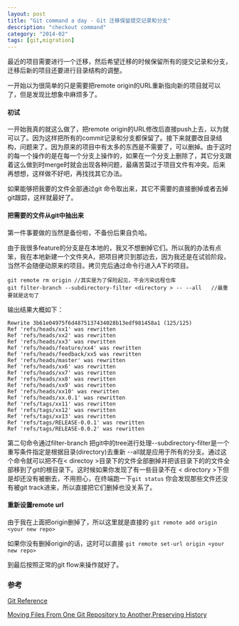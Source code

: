 ```yaml
---
layout: post
title: "Git command a day - Git 迁移保留提交记录和分支"
description: "checkout command"
category: "2014-02"
tags: [git,migration]
---
```


最近的项目需要进行一个迁移，然后希望迁移的时候保留所有的提交记录和分支，迁移后新的项目还要进行目录结构的调整。

一开始以为很简单的只是需要把remote origin的URL重新指向新的项目就可以了，但是发现比想象中麻烦多了。

#### 初试
一开始我真的就这么做了，把remote origin的URL修改后直接push上去，以为就可以了。因为这样把所有的commit记录和分支都保留了。接下来就要改目录结构，问题来了。因为原来的项目中有太多的东西是不需要了，可以删掉。由于这时的每一个操作的是在每一个分支上操作的，如果在一个分支上删除了，其它分支跟着这么做到时merge时就会出现各种问题，最痛苦莫过于项目文件有冲突。后来再想想，这样做不好吧，再找找其它办法。


如果能够把我要的文件全部通过git 命令取出来，其它不需要的直接删掉或者去掉git跟踪，这样就最好了。

#### 把需要的文件从git中抽出来

第一件事要做的当然是备份啦，不备份后果自负哈。

由于我很多feature的分支是在本地的，我又不想删掉它们。所以我的办法有点笨，我在本地新建一个文件夹A，把项目拷贝到那边去，因为我还是在试验阶段，当然不会随便动原来的项目。拷贝完后通过命令行进入A下的项目。

	git remote rm origin //其实是为了保险起见，不会污染远程仓库
	git filter-branch --subdirectory-filter <directory > -- --all   //最重要就是这句了


输出结果大概如下：

	Rewrite 3b61e04975f6d4875137434028b13edf981458a1 (125/125)
	Ref 'refs/heads/xx1' was rewritten
	Ref 'refs/heads/xx2' was rewritten
	Ref 'refs/heads/xx3' was rewritten
	Ref 'refs/heads/feature/xx4' was rewritten
	Ref 'refs/heads/feedback/xx5 was rewritten
	Ref 'refs/heads/master' was rewritten
	Ref 'refs/heads/xx6' was rewritten
	Ref 'refs/heads/xx7' was rewritten
	Ref 'refs/heads/xx8' was rewritten
	Ref 'refs/heads/xx9' was rewritten
	Ref 'refs/heads/xx10' was rewritten
	Ref 'refs/heads/xx.0.1' was rewritten
	Ref 'refs/tags/xx11' was rewritten
	Ref 'refs/tags/xx12' was rewritten
	Ref 'refs/tags/xx13' was rewritten
	Ref 'refs/tags/RELEASE-0.0.1' was rewritten
	Ref 'refs/tags/RELEASE-0.0.2' was rewritten
	

第二句命令通过filter-branch 把git中的tree进行处理--subdirectory-filter是一个重写条件指定是根据目录(directory)去重新 --all就是应用于所有的分支。通过这个命令就可以把不在< directoy >目录下的文件全部删掉并把该目录下的的文件全部移到了git的根目录下。这时候如果你发现了有一些目录不在 < directory >下但是却还没有被删去，不用担心，在终端跑一下`git status` 你会发现那些文件还没有被git track进来，所以直接把它们删掉也没关系了。


#### 重新设置remote url

由于我在上面把origin删掉了，所以这里就是直接的 `git remote add origin <your new repo>`

如果你没有删掉origin的话，这时可以直接 `git remote set-url origin <your new repo>`


到最后按照正常的git flow来操作就好了。



### 参考

[Git Reference](http://gitref.org/remotes/)

[Moving Files From One Git Repository to Another,Preserving History](http://gbayer.com/development/moving-files-from-one-git-repository-to-another-preserving-history/)




